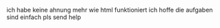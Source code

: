 ich habe keine ahnung mehr wie html funktioniert 
ich hoffe die aufgaben sind einfach
pls send help

